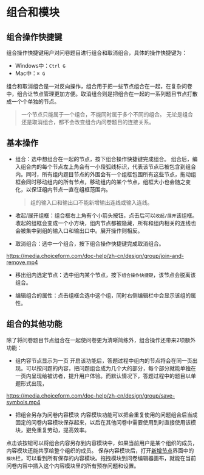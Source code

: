 # 组合和模块

## 组合操作快捷键
组合操作快捷键用户对问卷题目进行组合和取消组合，具体的操作快捷键为：
+ Windows中：`Ctrl G`
+ Mac中：`⌘ G`

组合和取消组合是一对反向操作，组合用于把一些节点组合在一起，在复杂问卷中，组合让节点管理更加方便。取消组合则是把组合在一起的一系列题目节点打散成一个个单独的节点。
> 一个节点只能属于一个组合，不能同时属于多个不同的组合。
> 无论是组合还是取消组合，都不会改变组合内问卷题目的连接关系。

## 基本操作

+ 组合：选中想组合在一起的节点，按下组合操作快捷键完成组合。
组合后，编入组合内的每个节点左上角会有一小段弧线标识，代表该节点已被包含到组合内。同时，所有组内题目节点的外围会有一个组框包围所有这些节点，拖动组框会同时移动组内的所有节点，移动组内的某个节点，组框大小也会随之变化，以保证组内节点一直在组框范围内。
  > 组的输入口和输出口不能新增输出连线或输入连线。

+ 收起/展开组框：组合框右上角有个小箭头按钮，点击后可以`收起/展开`该组框。
收起的组框会变成一个小方块，组内节点都被隐藏，所有和组内相关的连线也会被集中到组的输入口和输出口中。展开操作则相反。

+ 取消组合：选中一个组合，按下组合操作快捷键完成取消组合。

https://media.choiceform.com/doc-help/zh-cn/design/group/join-and-remove.mp4
+ 移出组内选定节点：选中组内某个节点，按下`组合操作快捷键`，该节点会脱离该组合。

+ 编辑组合的属性：点击组框会选中这个组，同时右侧编辑栏中会显示该组的属性。


## 组合的其他功能

除了将问卷题目节点组合在一起使问卷更为清晰简练外，组合操作还带来2项额外功能：

+ 组内容节点显示为一页
开启该功能后，答题过程中组内的节点将会在同一页出现。可以按问题的内容，把问题组合成为几个大的部分，每个部分就能单独在一页内呈现给被访者，提升用户体验。而默认情况下，答题过程中的题目以单题形式出现，

https://media.choiceform.com/doc-help/zh-cn/design/group/save-symbols.mp4
+ 把组合另存为问卷内容模块
内容模块功能可以把会重复使用的问题组合后当成固定的问卷内容模块保存起来，以后在其他问卷中需要使用到时直接使用该模块，避免重复劳动，提高效率。

点击该按钮可以将组合内容另存到内容模块中，如果当前用户是某个组织的成员，内容模块还能共享给整个组织的成员。
保存内容模块后，打开[新增节点](../layout/toolbar.md#新增节点)界面中的`模块`栏，可以看到所有保存的内容模块。拖拽模块到问卷编辑器画布，就能在当前问卷内容中插入这个内容模块里的所有预存问题和设置。
